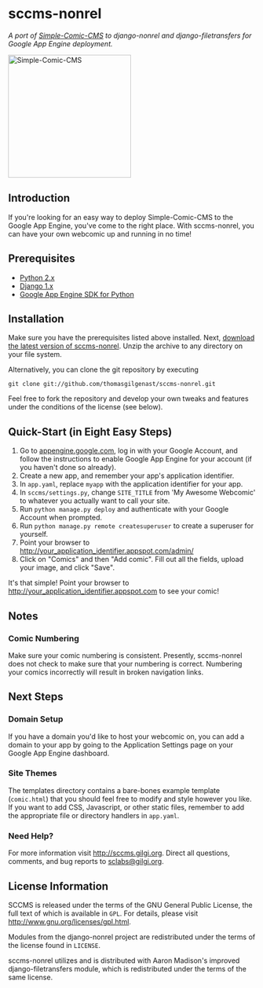 sccms-nonrel
============

_A port of [Simple-Comic-CMS](https://github.com/thomasgilgenast/Simple-Comic-CMS) to django-nonrel and django-filetransfers for Google App Engine deployment._

<img src="http://sccms.gilgi.org/img/sccms.png" alt="Simple-Comic-CMS" title="Simple-Comic-CMS" height="250px" width="250px"/>

Introduction
------------

If you're looking for an easy way to deploy Simple-Comic-CMS to the Google App Engine, you've come to the right place. With sccms-nonrel, you can have your own webcomic up and running in no time!

Prerequisites
-------------

- [Python 2.x](http://python.org/)
- [Django 1.x](https://www.djangoproject.com/)
- [Google App Engine SDK for Python](http://code.google.com/appengine/downloads.html#Google_App_Engine_SDK_for_Python)

Installation
------------

Make sure you have the prerequisites listed above installed. Next, [download the latest version of sccms-nonrel](https://github.com/thomasgilgenast/sccms-nonrel/zipball/master). Unzip the archive to any directory on your file system.

Alternatively, you can clone the git repository by executing

    git clone git://github.com/thomasgilgenast/sccms-nonrel.git

Feel free to fork the repository and develop your own tweaks and features under the conditions of the license (see below).


Quick-Start (in Eight Easy Steps)
--------------------------------

1. Go to [appengine.google.com](http://appengine.google.com), log in with your Google Account, and follow the instructions to enable Google App Engine for your account (if you haven't done so already).
2. Create a new app, and remember your app's application identifier.
3. In `app.yaml`, replace `myapp` with the application identifier for your app.
4. In `sccms/settings.py`, change `SITE_TITLE` from 'My Awesome Webcomic' to whatever you actually want to call your site.
5. Run `python manage.py deploy` and authenticate with your Google Account when prompted.
6. Run `python manage.py remote createsuperuser` to create a superuser for yourself.
7. Point your browser to <http://your_application_identifier.appspot.com/admin/>
8. Click on "Comics" and then "Add comic". Fill out all the fields, upload your image, and click "Save".

It's that simple! Point your browser to <http://your_application_identifier.appspot.com> to see your comic!

Notes
-----

### Comic Numbering

Make sure your comic numbering is consistent. Presently, sccms-nonrel does not check to make sure that your numbering is correct. Numbering your comics incorrectly will result in broken navigation links.

Next Steps
----------

### Domain Setup

If you have a domain you'd like to host your webcomic on, you can add a domain to your app by going to the Application Settings page on your Google App Engine dashboard.

### Site Themes

The templates directory contains a bare-bones example template (`comic.html`) that you should feel free to modify and style however you like. If you want to add CSS, Javascript, or other static files, remember to add the appropriate file or directory handlers in `app.yaml`.

### Need Help?

For more information visit <http://sccms.gilgi.org>. Direct all questions, comments, and bug reports to <sclabs@gilgi.org>.

License Information
-------------------

SCCMS is released under the terms of the GNU General Public License, the full text of which is available in `GPL`. For details, please visit <http://www.gnu.org/licenses/gpl.html>.

Modules from the django-nonrel project are redistributed under the terms of the license found in `LICENSE`.

sccms-nonrel utilizes and is distributed with Aaron Madison's improved django-filetransfers module, which is redistributed under the terms of the same license.